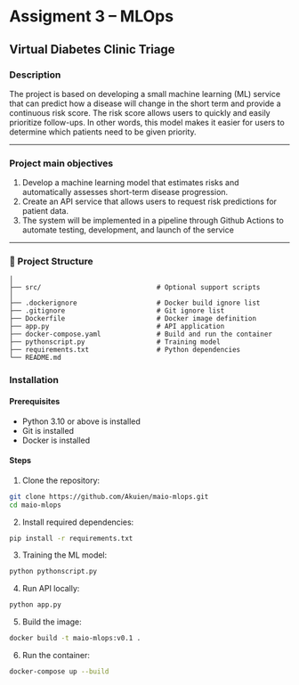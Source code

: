 # Assigment 3 – MLOps

## Virtual Diabetes Clinic Triage

### Description
The project is based on developing a small machine learning (ML) service that can predict how a disease will change in the short term and provide a continuous risk score. The risk score allows users to quickly and easily prioritize follow-ups. In other words, this model makes it easier for users to determine which patients need to be given priority.

---

### Project main objectives
1. Develop a machine learning model that estimates risks and automatically assesses short-term disease progression.
2. Create an API service that allows users to request risk predictions for patient data.
3. The system will be implemented in a pipeline through Github Actions to automate testing, development, and launch of the service

---

### 📁 Project Structure
```
│
├── src/                             # Optional support scripts
│
├── .dockerignore                    # Docker build ignore list
├── .gitignore                       # Git ignore list
├── Dockerfile                       # Docker image definition
├── app.py                           # API application
├── docker-compose.yaml              # Build and run the container
├── pythonscript.py                  # Training model
├── requirements.txt                 # Python dependencies
└── README.md
```

### Installation
#### Prerequisites
-	Python 3.10 or above is installed
-	Git is installed
-	Docker is installed

#### Steps
1. Clone the repository:
  ```bash
  git clone https://github.com/Akuien/maio-mlops.git
  cd maio-mlops
  ```

2. Install required dependencies:
  ```bash
  pip install -r requirements.txt
  ```

3. Training the ML model:
  ```bash
  python pythonscript.py
  ```

4. Run API locally:
  ```bash
  python app.py
  ```

5. Build the image:
  ```bash
  docker build -t maio-mlops:v0.1 .
  ```

6. Run the container:
  ```bash
  docker-compose up --build
  ```
